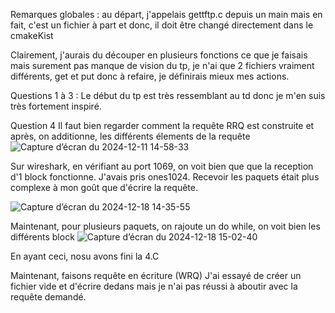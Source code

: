 Remarques globales : au départ, j'appelais gettftp.c depuis un main mais en fait, c'est un fichier à part et donc, il doit être changé directement dans le cmakeKist

Clairement, j'aurais du découper en plusieurs fonctions ce que je faisais mais surement pas manque de vision du tp, je  n'ai que 2 fichiers vraiment différents, get et put donc à refaire, je définirais mieux mes actions.

Questions 1 à 3 :
Le début du tp est très ressemblant au td donc je m'en suis très fortement inspiré.

Question 4
Il faut bien regarder comment la requête RRQ est construite et après, on additionne, les différents élements de la requête
![Capture d’écran du 2024-12-11 14-58-33](https://github.com/user-attachments/assets/85c80d41-e630-4330-87c1-f2eae7341d6a)

Sur wireshark, en vérifiant au port 1069, on voit bien que que la reception d'1 block fonctionne. J'avais pris ones1024. Recevoir les paquets était plus complexe à mon goût que d'écrire la requête.

![Capture d’écran du 2024-12-18 14-35-55](https://github.com/user-attachments/assets/c1b12105-35e5-4ef1-b598-6ac4100d6459)


Maintenant, pour plusieurs paquets, on rajoute un do while, on voit bien les différents block ![Capture d’écran du 2024-12-18 15-02-40](https://github.com/user-attachments/assets/102dbe88-832b-42ff-ad3b-7970add035f8)

En ayant ceci, nosu avons fini la 4.C

Maintenant, faisons requête en écriture (WRQ) 
J'ai essayé de créer un fichier vide et d'écrire dedans mais je n'ai pas réussi à aboutir avec la requête demandé.


